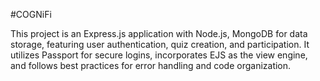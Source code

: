 #COGNiFi

This project is an Express.js application with Node.js, MongoDB for data storage, featuring user authentication, quiz creation, and participation. It utilizes Passport for secure logins, incorporates EJS as the view engine, and follows best practices for error handling and code organization.
